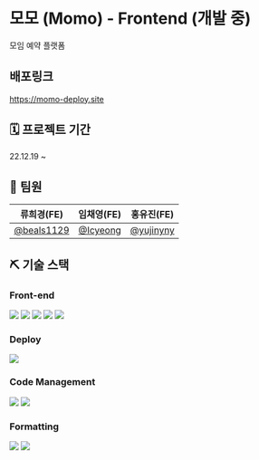 # 모모 (Momo) - Frontend (개발 중)

모임 예약 플랫폼

## 배포링크
https://momo-deploy.site

## 🗓️ 프로젝트 기간

22.12.19 ~

## 👥 팀원

| 류희경(FE) | 임채영(FE) | 홍유진(FE) |
| :------: | :------: | :------: |
|[@beals1129](https://github.com/beals1129)|[@Icyeong](https://github.com/Icyeong)|[@yujinyny](https://github.com/yujinyny)|

## ⛏️ 기술 스택

### Front-end
<img src="https://img.shields.io/badge/TypeScript-3178C6?style=for-the-badge&logo=TypeScript&logoColor=white"/> <img src="https://img.shields.io/badge/Next.js-000000?style=for-the-badge&logo=Next.js&logoColor=white"/> <img src="https://img.shields.io/badge/recoil-764ABC?style=for-the-badge&logo=recoil&logoColor=white"/> <img src="https://img.shields.io/badge/Styled Components-DB7093?style=for-the-badge&logo=Styled Components&logoColor=white"/> <img src="https://img.shields.io/badge/axios-5A29E4?style=for-the-badge&logo=axios&logoColor=white"/>

### Deploy
<img src="https://img.shields.io/badge/Vercel-000000?style=for-the-badge&logo=Vercel&logoColor=white"/>

### Code Management
<img src="https://img.shields.io/badge/Git-F05032?style=for-the-badge&logo=Git&logoColor=white"/> <img src="https://img.shields.io/badge/GitHub-black?style=for-the-badge&logo=GitHub&logoColor=white"/>

### Formatting
<img src="https://img.shields.io/badge/ESLint-4B32C3?style=for-the-badge&logo=ESLint&logoColor=white"/> <img src="https://img.shields.io/badge/Prettier-F7B93E?style=for-the-badge&logo=Prettier&logoColor=black"/>
